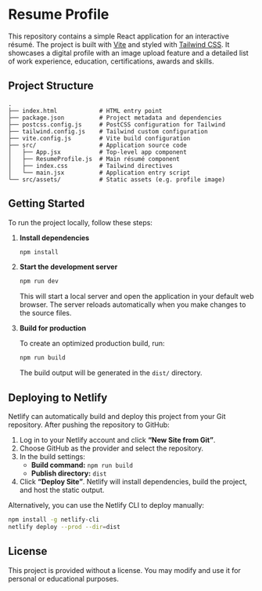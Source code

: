 # Resume Profile

This repository contains a simple React application for an interactive résumé.  The project is built with [Vite](https://vitejs.dev/) and styled with [Tailwind CSS](https://tailwindcss.com/).  It showcases a digital profile with an image upload feature and a detailed list of work experience, education, certifications, awards and skills.

## Project Structure

```
.
├── index.html            # HTML entry point
├── package.json          # Project metadata and dependencies
├── postcss.config.js     # PostCSS configuration for Tailwind
├── tailwind.config.js    # Tailwind custom configuration
├── vite.config.js        # Vite build configuration
├── src/                  # Application source code
│   ├── App.jsx           # Top-level app component
│   ├── ResumeProfile.js  # Main résumé component
│   ├── index.css         # Tailwind directives
│   └── main.jsx          # Application entry script
└── src/assets/           # Static assets (e.g. profile image)
```

## Getting Started

To run the project locally, follow these steps:

1. **Install dependencies**

   ```bash
   npm install
   ```

2. **Start the development server**

   ```bash
   npm run dev
   ```

   This will start a local server and open the application in your default web browser.  The server reloads automatically when you make changes to the source files.

3. **Build for production**

   To create an optimized production build, run:

   ```bash
   npm run build
   ```

   The build output will be generated in the `dist/` directory.

## Deploying to Netlify

Netlify can automatically build and deploy this project from your Git repository.  After pushing the repository to GitHub:

1. Log in to your Netlify account and click **“New Site from Git”**.
2. Choose GitHub as the provider and select the repository.
3. In the build settings:
   - **Build command:** `npm run build`
   - **Publish directory:** `dist`
4. Click **“Deploy Site”**.  Netlify will install dependencies, build the project, and host the static output.

Alternatively, you can use the Netlify CLI to deploy manually:

```bash
npm install -g netlify-cli
netlify deploy --prod --dir=dist
```

## License

This project is provided without a license.  You may modify and use it for personal or educational purposes.